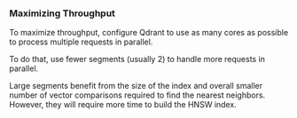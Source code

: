 ### Maximizing Throughput

To maximize throughput, configure Qdrant to use as many cores as possible to process multiple requests in parallel.

To do that, use fewer segments (usually 2) to handle more requests in parallel.

Large segments benefit from the size of the index and overall smaller number of vector comparisons required to find the nearest neighbors. However, they will require more time to build the HNSW index.

